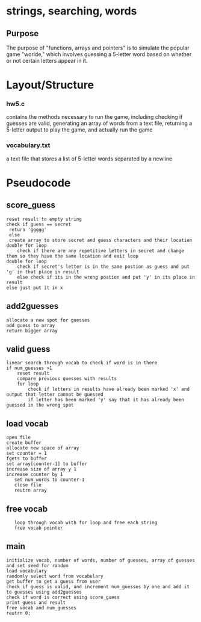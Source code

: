 # strings, searching, words

  

## Purpose

The purpose of "functions, arrays and pointers" is to simulate the popular game "worlde," which involves guessing a 5-letter word based on whether or not certain letters appear in it.

# Layout/Structure

  

### hw5.c

  

contains the methods necessary to run the game, including checking if guesses are valid, generating an array of words from a text file, returning a 5-letter output to play the game, and actually run the game 

  

### vocabulary.txt

  

a text file that stores a list of 5-letter words separated by a newline

# Pseudocode
## score_guess

    reset result to empty string
    check if guess == secret 
	 return 'ggggg'
	 else
	 create array to store secret and guess characters and their location
	double for loop
		check if there are any repetitive letters in secret and change them so they have the same location and exit loop
	double for loop
		check if secret's letter is in the same postion as guess and put 'g' in that place in result
		else check if its in the wrong postion and put 'y' in its place in result
	else just put it in x		


		
## add2guesses
	allocate a new spot for guesses	
	add guess to array
	return bigger array
## valid guess

    linear search through vocab to check if word is in there
    if num_guesses >1
	    reset result
	    compare previous guesses with results
	    for loop
		    check if letters in results have already been marked 'x' and output that letter cannot be guessed
		    if letter has been marked 'y' say that it has already been guessed in the wrong spot
## load vocab

    open file
    create buffer
    allocate new space of array
    set counter = 1
    fgets to buffer
    set array[counter-1] to buffer
    increase size of array y 1
    increase counter by 1
       set num_words to counter-1
       close file
       reutrn array
   ## free vocab
	   loop through vocab with for loop and free each string
	   free vocab pointer
## main

    initialize vocab, number of words, number of guesses, array of guesses and set seed for random
    load vocabulary
    randomly select word from vocabulary
    get buffer to get a guess from user
    check if guess is valid, and increment num_guesses by one and add it to guesses using add2guesses
    check if word is correct using score_guess
    print guess and result
    free vocab and num_guesses
    reutrn 0;



